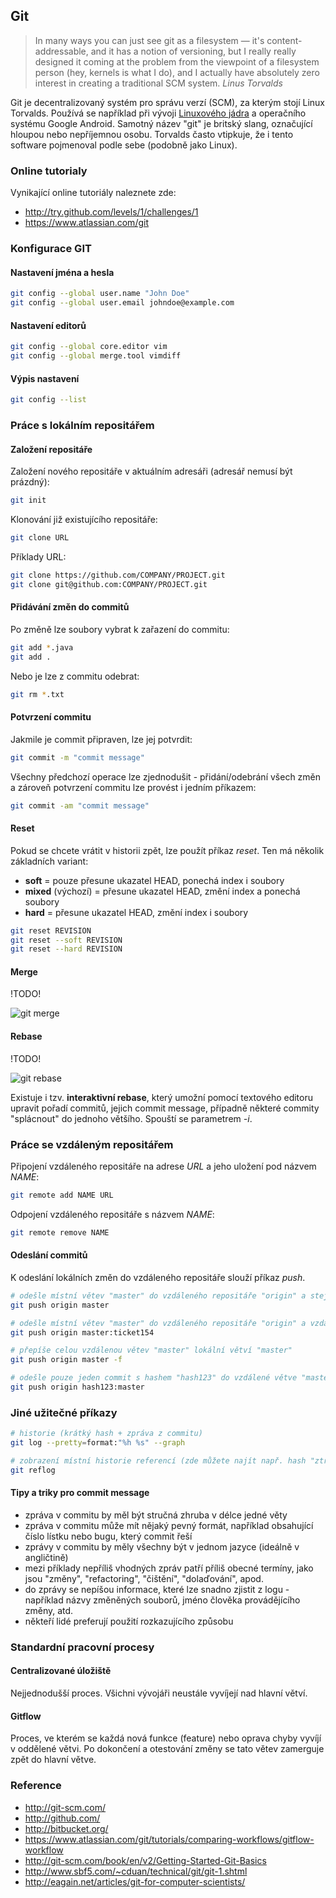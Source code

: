 ## Git

> In many ways you can just see git as a filesystem — it's content-addressable, and it has a notion of versioning, but I really really designed it coming at the problem from the viewpoint of a filesystem person (hey, kernels is what I do), and I actually have absolutely zero interest in creating a traditional SCM system. *Linus Torvalds*

Git je decentralizovaný systém pro správu verzí (SCM), za kterým stojí Linux Torvalds. Používá se například při vývoji [Linuxového jádra](https://www.kernel.org/) a operačního systému Google Android. Samotný název "git" je britský slang, označující hloupou nebo nepříjemnou osobu. Torvalds často vtipkuje, že i tento software pojmenoval podle sebe (podobně jako Linux).

### Online tutorialy

Vynikající online tutoriály naleznete zde: 

- http://try.github.com/levels/1/challenges/1
- https://www.atlassian.com/git

### Konfigurace GIT

#### Nastavení jména a hesla

```bash
git config --global user.name "John Doe"
git config --global user.email johndoe@example.com
```

#### Nastavení editorů

```bash
git config --global core.editor vim
git config --global merge.tool vimdiff
```

#### Výpis nastavení

```bash
git config --list
```

### Práce s lokálním repositářem

#### Založení repositáře

Založení nového repositáře v aktuálním adresáři (adresář nemusí být prázdný):

```bash
git init
```

Klonování již existujícího repositáře:

```bash
git clone URL
```

Příklady URL:

```bash
git clone https://github.com/COMPANY/PROJECT.git
git clone git@github.com:COMPANY/PROJECT.git
```

#### Přidávání změn do commitů

Po změně lze soubory vybrat k zařazení do commitu:

```bash
git add *.java
git add .
```

Nebo je lze z commitu odebrat:

```bash
git rm *.txt
```

#### Potvrzení commitu

Jakmile je commit připraven, lze jej potvrdit:

```bash
git commit -m "commit message"
```

Všechny předchozí operace lze zjednodušit - přidání/odebrání všech změn a zároveň potvrzení commitu lze provést i jedním příkazem:

```bash
git commit -am "commit message"
```

#### Reset

Pokud se chcete vrátit v historii zpět, lze použít příkaz *reset*. Ten má několik základních variant:

- **soft** = pouze přesune ukazatel HEAD, ponechá index i soubory
- **mixed** (výchozí) = přesune ukazatel HEAD, změní index a ponechá soubory
- **hard** = přesune ukazatel HEAD, změní index i soubory

```bash
git reset REVISION
git reset --soft REVISION
git reset --hard REVISION
```

#### Merge

!TODO!

![git merge](https://cms-assets.tutsplus.com/uploads/users/585/posts/23191/image/merge.png)

#### Rebase

!TODO!

![git rebase](https://cms-assets.tutsplus.com/uploads/users/585/posts/23191/image/rebase.png)

Existuje i tzv. **interaktivní rebase**, který umožní pomocí textového editoru upravit pořadí commitů, jejich commit message, případně některé commity "splácnout" do jednoho většího. Spouští se parametrem *-i*.

### Práce se vzdáleným repositářem

Připojení vzdáleného repositáře na adrese *URL* a jeho uložení pod názvem *NAME*:

```bash
git remote add NAME URL
```

Odpojení vzdáleného repositáře s názvem *NAME*:

```bash
git remote remove NAME
```

#### Odeslání commitů

K odeslání lokálních změn do vzdáleného repositáře slouží příkaz *push*.

```bash
# odešle místní větev "master" do vzdáleného repositáře "origin" a stejnojmenné vzdálené větve "master"
git push origin master

# odešle místní větev "master" do vzdáleného repositáře "origin" a vzdálené větve "ticket154"
git push origin master:ticket154

# přepíše celou vzdálenou větev "master" lokální větví "master"
git push origin master -f

# odešle pouze jeden commit s hashem "hash123" do vzdálené větve "master"
git push origin hash123:master
```

### Jiné užitečné příkazy

```bash
# historie (krátký hash + zpráva z commitu)
git log --pretty=format:"%h %s" --graph

# zobrazení místní historie referencí (zde můžete najít např. hash "ztraceného" commitu)
git reflog
```

#### Tipy a triky pro commit message

- zpráva v commitu by měl být stručná zhruba v délce jedné věty
- zpráva v commitu může mít nějaký pevný formát, například obsahující číslo lístku nebo bugu, který commit řeší
- zprávy v commitu by měly všechny být v jednom jazyce (ideálně v angličtině)
- mezi příklady nepříliš vhodných zpráv patří příliš obecné termíny, jako jsou "změny", "refactoring", "čištění", "dolaďování", apod.
- do zprávy se nepíšou informace, které lze snadno zjistit z logu - například názvy změněných souborů, jméno člověka provádějícího změny, atd.
- někteří lidé preferují použití rozkazujícího způsobu

### Standardní pracovní procesy

#### Centralizované úložiště

Nejjednodušší proces. Všichni vývojáři neustále vyvíjejí nad hlavní větví.

#### Gitflow

Proces, ve kterém se každá nová funkce (feature) nebo oprava chyby vyvíjí v oddělené větvi. Po dokončení a otestování změny se tato větev zamerguje zpět do hlavní větve.

### Reference

- http://git-scm.com/
- http://github.com/
- http://bitbucket.org/
- https://www.atlassian.com/git/tutorials/comparing-workflows/gitflow-workflow
- http://git-scm.com/book/en/v2/Getting-Started-Git-Basics
- http://www.sbf5.com/~cduan/technical/git/git-1.shtml
- http://eagain.net/articles/git-for-computer-scientists/

